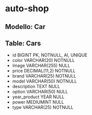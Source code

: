 <!-- Modellizzare la struttura di una tabella per memorizzare tutti i dati riguardanti delle auto usate messe in vendita da un concessionario
Potete usare uno dei seguenti metodi per consegnare l'esercizio:
fate un file di markdown come visto in classe e pushatelo
fate un diagramma ed esportatelo in formato png
fate una tabella con google sheet o excell ed esportatela come immagine o pdf -->

# auto-shop

## Modello: Car

## Table: Cars

- id BIGINT PK, NOTNULL, AI, UNIQUE
- color VARCHAR(20) NOTNULL
- Image VARCHAR(255) NULL
- price DECIMAL(11,2) NOTNULL
- brand VARCHAR(25) NOTNULL
- model VARCHAR(50) NOTNULL
- description TEXT NULL
- option VARCHAR(50) NULL
- year_product YEAR NULL
- power MEDIUMINT NULL
- type VARCHAR(25) NOTNULL
